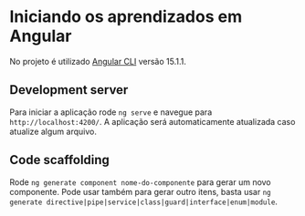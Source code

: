 # Iniciando os aprendizados em Angular

No projeto é utilizado [Angular CLI](https://github.com/angular/angular-cli) versão 15.1.1.

## Development server

Para iniciar a aplicação rode `ng serve` e navegue para `http://localhost:4200/`. 
A aplicação será automaticamente atualizada caso atualize algum arquivo.

## Code scaffolding

Rode `ng generate component nome-do-componente` para gerar um novo componente. Pode usar também para gerar outro itens, basta usar `ng generate directive|pipe|service|class|guard|interface|enum|module`.



